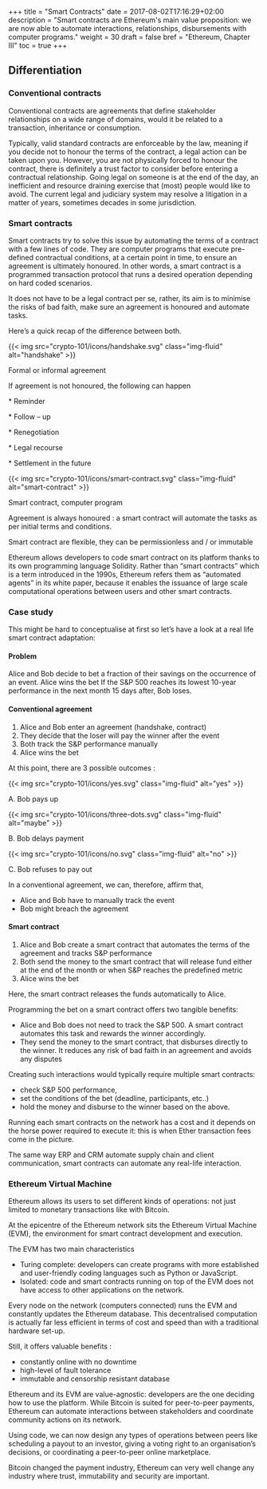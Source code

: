 +++
title = "Smart Contracts"
date = 2017-08-02T17:16:29+02:00
description = "Smart contracts are Ethereum's main value proposition: we are now able to automate interactions, relationships, disbursements with computer programs."
weight = 30
draft = false
bref = "Ethereum, Chapter III"
toc = true
+++


## Differentiation



### Conventional contracts


Conventional contracts are agreements that define stakeholder relationships on a wide range of domains, would it be related to a transaction, inheritance or consumption. 

Typically, valid standard contracts are enforceable by the law, meaning if you decide not to honour the terms of the contract, a legal action can be taken upon you. 
However, you are not physically forced to honour the contract, there is definitely a trust factor to consider before entering a contractual relationship. Going legal on someone is at the end of the day, an inefficient and resource draining exercise that (most) people would like to avoid.
The current legal and judiciary system may resolve a litigation in a matter of years, sometimes decades in some jurisdiction.



### Smart contracts


Smart contracts try to solve this issue by automating the terms of a contract with a few lines of code. 
They are computer programs that execute pre-defined contractual conditions, at a certain point in time, to ensure an agreement is ultimately honoured. 
In other words, a smart contract is a programmed transaction protocol that runs a desired operation depending on hard coded scenarios.

It does not have to be a legal contract per se, rather, its aim is to minimise the risks of bad faith, make sure an agreement is honoured and automate tasks. 

Here’s a quick recap of the difference between both.

<div class="container my-4">
  <div class="row">
    <div class="col text-center">
      {{< img src="crypto-101/icons/handshake.svg" class="img-fluid" alt="handshake" >}}
      <p class="font-weight-bold mt-2 text-center">Formal or informal agreement</p>
      <p class="small text-center">If agreement is not honoured, the following can happen</p>
      <p class="small text-left">* Reminder</p>
      <p class="small text-left">* Follow – up</p>
      <p class="small text-left">* Renegotiation</p>
      <p class="small text-left">* Legal recourse</p>
      <p class="small text-left">* Settlement in the future</p>
    </div>
    <div class="col text-center">
      {{< img src="crypto-101/icons/smart-contract.svg" class="img-fluid" alt="smart-contract" >}}
      <p class="font-weight-bold mt-2 text-center">Smart contract, computer program</p>
      <p class="small text-left">Agreement is always honoured : a smart contract will automate the tasks as per initial terms and conditions.</p>
      <p class="small text-left">Smart contract are flexible, they can be permissionless and / or immutable</p>
    </div>
  </div>
 </div>
 
 
 
Ethereum allows developers to code smart contract on its platform thanks to its own programming language Solidity. 
Rather than “smart contracts” which is a term introduced in the 1990s, Ethereum refers them as “automated agents” in its white paper, because it enables the issuance of large scale computational operations between users and other smart contracts.





### Case study


This might be hard to conceptualise at first so let’s have a look at a real life smart contract adaptation:



#### Problem


Alice and Bob decide to bet a fraction of their savings on the occurrence of an event. 
Alice wins the bet If the S&P 500 reaches its lowest 10-year performance in the next month
15 days after, Bob loses. 



#### Conventional agreement


1. Alice and Bob enter an agreement (handshake, contract)
2. They decide that the loser will pay the winner after the event
3. Both track the S&P performance manually
4. Alice wins the bet

At this point, there are 3 possible outcomes :


<div class="container">
  <div class="row text-center">
    <div class="col">
     {{< img src="crypto-101/icons/yes.svg" class="img-fluid" alt="yes" >}}
     <p class="font-weight-bold">A. Bob pays up</p>
    </div>
    <div class="col">
     {{< img src="crypto-101/icons/three-dots.svg" class="img-fluid" alt="maybe" >}}
     <p class="font-weight-bold">B. Bob delays payment</p>
    </div>
    <div class="col">
     {{< img src="crypto-101/icons/no.svg" class="img-fluid" alt="no" >}}
     <p class="font-weight-bold">C. Bob refuses to pay out</p>
    </div>
  </div>
</div>
 
 
In a conventional agreement, we can, therefore, affirm that,

* Alice and Bob have to manually track the event
* Bob might breach the agreement
 
 
 
 
#### Smart contract
 
 
1. Alice and Bob create a smart contract that automates the terms of the agreement and tracks S&P performance
2. Both send the money to the smart contract that will release fund either at the end of the month or when S&P reaches the predefined metric
3. Alice wins the bet

Here, the smart contract releases the funds automatically to Alice.


Programming the bet on a smart contract offers two tangible benefits:

*    Alice and Bob does not need to track the S&P 500. A smart contract automates this task and rewards the winner accordingly. 
* They send the money to the smart contract, that disburses directly to the winner. It reduces any risk of bad faith in an agreement and avoids any disputes


Creating such interactions would typically require multiple smart contracts: 

* check S&P 500 performance,
* set the conditions of the bet (deadline, participants, etc..)
* hold the money and disburse to the winner based on the above.

Running each smart contracts on the network has a cost and it depends on the horse power required to execute it: this is when Ether transaction fees come in the picture.

The same way ERP and CRM automate supply chain and client communication, smart contracts can automate any real-life interaction.





### Ethereum Virtual Machine


Ethereum allows its users to set different kinds of operations: not just limited to monetary transactions like with Bitcoin.

At the epicentre of the Ethereum network sits the Ethereum Virtual Machine (EVM), the environment for smart contract development and execution. 

The EVM has two main characteristics 

* Turing complete: developers can create programs with more established and user-friendly coding languages such as Python or JavaScript.
* Isolated: code and smart contracts running on top of the EVM does not have access to other applications on the network.

Every node on the network (computers connected) runs the EVM and constantly updates the Ethereum database. This decentralised computation is actually far less efficient in terms of cost and speed than with a traditional hardware set-up. 


Still, it offers valuable benefits :

* constantly online with no downtime
* high-level of fault tolerance
* immutable and censorship resistant database

Ethereum and its EVM are value-agnostic: developers are the one deciding how to use the platform. While Bitcoin is suited for peer-to-peer payments, Ethereum can automate interactions between stakeholders and coordinate community actions on its network. 

Using code, we can now design any types of operations between peers like scheduling a payout to an investor, giving a voting right to an organisation’s decisions, or coordinating a peer-to-peer online marketplace.

Bitcoin changed the payment industry, Ethereum can very well change any industry where trust, immutability and security are important.
